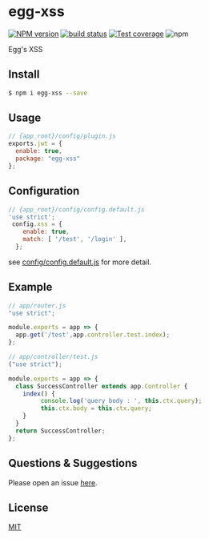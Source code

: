 # egg-xss

[![NPM version][npm-image]][npm-url]
[![build status][travis-image]][travis-url]
[![Test coverage][codecov-image]][codecov-url]
![npm](https://img.shields.io/npm/dw/egg-xss)

[npm-image]: https://img.shields.io/npm/v/egg-xss.svg?style=flat-square
[npm-url]: https://www.npmjs.com/package/egg-xss
[travis-image]: https://travis-ci.org/deepexi/egg-xss.svg?branch=master
[travis-url]: https://travis-ci.org/deepexi/egg-xss
[codecov-image]: https://img.shields.io/codecov/c/gh/deepexi/egg-xss.svg?style=flat-square
[codecov-url]: https://codecov.io/gh/deepexi/egg-xss
[download-image]: https://img.shields.io/npm/dw/egg-xss
[download-url]: https://www.npmjs.com/package/egg-xss



Egg's XSS

## Install

```bash
$ npm i egg-xss --save
```


## Usage

```js
// {app_root}/config/plugin.js
exports.jwt = {
  enable: true,
  package: "egg-xss"
};
```

## Configuration

```js
// {app_root}/config/config.default.js
'use strict';
 config.xss = {
    enable: true,
    match: [ '/test', '/login' ],
  };
```

see [config/config.default.js](config/config.default.js) for more detail.

## Example

```javascript
// app/router.js
"use strict";

module.exports = app => {
  app.get('/test',app.controller.test.index);
};
```

```js
// app/controller/test.js
("use strict");

module.exports = app => {
  class SuccessController extends app.Controller {
    index() {
         console.log('query body : ', this.ctx.query);
         this.ctx.body = this.ctx.query;
    }
  }
  return SuccessController;
};
```


## Questions & Suggestions

Please open an issue [here](https://github.com/eggjs/egg/issues).

## License

[MIT](LICENSE)
